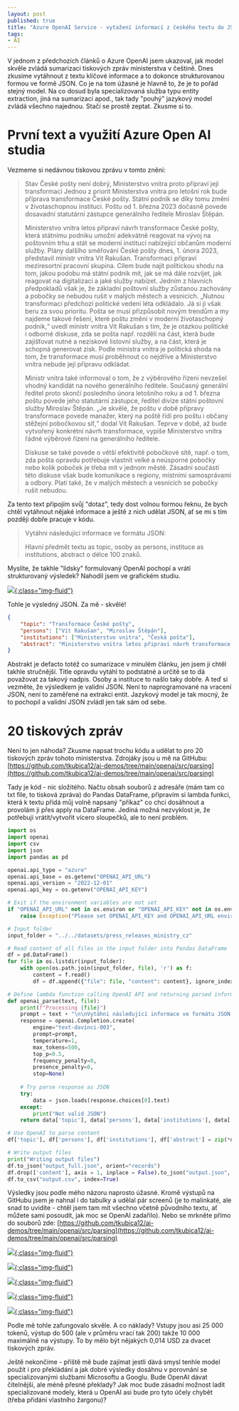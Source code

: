 ```yaml
---
layout: post
published: true
title: "Azure OpenAI Service - vytažení informací z českého textu do JSON"
tags:
- AI
---
```

V jednom z předchozích článků o Azure OpenAI jsem ukazoval, jak model skvěle zvládá sumarizaci tiskových zpráv ministerstva v češtině. Dnes zkusíme vytáhnout z textu klíčové informace a to dokonce strukturovanou formou ve formě JSON. Co je na tom úžasné je hlavně to, že je to pořád stejný model. Na co dosud byla specializovaná služba typu entity extraction, jiná na sumarizaci apod., tak tady "pouhý" jazykový model zvládá všechno najednou. Stačí se prostě zeptat. Zkusme si to.

# První text a využití Azure Open AI studia
Vezmeme si nedávnou tiskovou zprávu v tomto znění:

> Stav České pošty není dobrý, Ministerstvo vnitra proto připraví její transformaci
> Jednou z priorit Ministerstva vnitra pro letošní rok bude příprava transformace České pošty. Státní podnik se díky tomu změní v životaschopnou instituci. Poštu od 1. března 2023 dočasně povede dosavadní statutární zástupce generálního ředitele Miroslav Štěpán. 
> 
> Ministerstvo vnitra letos připraví návrh transformace České pošty, která státnímu podniku umožní adekvátně reagovat na vývoj na poštovním trhu a stát se moderní institucí nabízející občanům moderní služby. Plány dalšího směřování České pošty dnes, 1. února 2023, představil ministr vnitra Vít Rakušan. Transformaci připraví meziresortní pracovní skupina. Cílem bude najít politickou shodu na tom, jakou podobu má státní podnik mít, jak se má dále rozvíjet, jak reagovat na digitalizaci a jaké služby nabízet. Jedním z hlavních předpokladů však je, že základní poštovní služby zůstanou zachovány a pobočky se nebudou rušit v malých městech a vesnicích. „Nutnou transformaci předchozí politické vedení léta odkládalo. Já si ji však beru za svou prioritu. Pošta se musí přizpůsobit novým trendům a my najdeme takové řešení, které poštu změní v moderní životaschopný podnik,“ uvedl ministr vnitra Vít Rakušan s tím, že je otázkou politické i odborné diskuse, zda se pošta např. rozdělí na část, která bude zajišťovat nutné a neziskové listovní služby, a na část, která je schopná generovat zisk. Podle ministra vnitra je politická shoda na tom, že transformace musí proběhnout co nejdříve a Ministerstvo vnitra nebude její přípravu odkládat.
>
> Ministr vnitra také informoval o tom, že z výběrového řízení nevzešel vhodný kandidát na nového generálního ředitele. Současný generální ředitel proto skončí posledního února letošního roku a od 1. března poštu povede jeho statutární zástupce, ředitel divize státní poštovní služby Miroslav Štěpán. „Je skvělé, že poštu v době přípravy transformace povede manažer, který na poště řídí pro poštu i občany stěžejní pobočkovou síť,“ dodal Vít Rakušan. Teprve v době, až bude vytvořený konkrétní návrh transformace, vypíše Ministerstvo vnitra řádné výběrové řízení na generálního ředitele.
> 
> Diskuse se také povede o větší efektivitě pobočkové sítě, např. o tom, zda pošta opravdu potřebuje vlastnit velké a neúsporné pobočky nebo kolik poboček je třeba mít v jednom městě. Zásadní součástí této diskuse však bude komunikace s regiony, místními samosprávami a odbory. Platí také, že v malých městech a vesnicích se pobočky rušit nebudou.

Za tento text připojím svůj "dotaz", tedy dost volnou formou řeknu, že bych chtěl vytáhnout nějaké informace a ještě z nich udělat JSON, ať se mi s tím později dobře pracuje v kódu. 

> Vytáhni následující informace ve formátu JSON:
> 
> Hlavní předmět textu as topic, osoby as persons, instituce as institutions, abstract o délce 100 znaků.

Myslíte, že takhle "lidsky" formulovaný OpenAI pochopí a vrátí strukturovaný výsledek? Nahodil jsem ve grafickém studiu.

[![](/images/2023/2023-02-03-09-23-17.png){:class="img-fluid"}](/images/2023/2023-02-03-09-23-17.png)

Tohle je výsledný JSON. Za mě - skvělé!

```json
{
    "topic": "Transformace České pošty",
    "persons": ["Vít Rakušan", "Miroslav Štěpán"],
    "institutions": ["Ministerstvo vnitra", "Česká pošta"],
    "abstract": "Ministerstvo vnitra letos připraví návrh transformace České pošty, která státnímu podniku umožní adekvátně reagovat na vývoj na poštovním trhu. Plány dalšího směřování České pošty představil ministr vnitra Vít Rakušan."
}
```

Abstrakt je defacto totéž co sumarizace v minulém článku, jen jsem ji chtěl takhle stručnější. Title opravdu vytáhl to podstatné a určitě se to dá považovat za takový nadpis. Osoby a instituce to našlo taky dobře. A teď si vezměte, že výsledkem je validní JSON. Není to naprogramované na vracení JSON, není to zaměřené na extrakci entit. Jazykový model je tak mocný, že to pochopil a validní JSON zvládl jen tak sám od sebe.

# 20 tiskových zpráv
Není to jen náhoda? Zkusme napsat trochu kódu a udělat to pro 20 tiskových zpráv tohoto ministerstva. Zdrojáky jsou u mě na GitHubu: [https://github.com/tkubica12/ai-demos/tree/main/openai/src/parsing](https://github.com/tkubica12/ai-demos/tree/main/openai/src/parsing)

Tady je kód - nic složitého. Načtu obsah souborů z adresáře (mám tam co txt file, to tisková zpráva) do Pandas DataFrame, připravím si lambda funkci, která k textu přidá můj volně napsaný "příkaz" co chci dosáhnout a provolám ji přes apply na DataFrame. Jediná možná nezvyklost je, že potřebuji vrátit/vytvořit vícero sloupečků, ale to není problém.

```python
import os
import openai
import csv
import json
import pandas as pd

openai.api_type = "azure"
openai.api_base = os.getenv("OPENAI_API_URL")
openai.api_version = "2022-12-01"
openai.api_key = os.getenv("OPENAI_API_KEY")

# Exit if the environment variables are not set
if "OPENAI_API_URL" not in os.environ or "OPENAI_API_KEY" not in os.environ:
    raise Exception("Please set OPENAI_API_KEY and OPENAI_API_URL environment variable")

# Input folder
input_folder = "../../datasets/press_releases_ministry_cz"

# Read content of all files in the input folder into Pandas DataFrame
df = pd.DataFrame()
for file in os.listdir(input_folder):
    with open(os.path.join(input_folder, file), 'r') as f:
        content = f.read()
        df = df.append({"file": file, "content": content}, ignore_index=True)

# Define lambda function calling OpenAI API and returning parsed information
def openai_parse(text, file):
    print(f"Processing {file}")
    prompt = text + "\n\nVytáhni následující informace ve formátu JSON:\n\nHlavní předmět textu as topic, osoby as persons, instituce as institutions, abstract o délce 100 znaků.\n\n"
    response = openai.Completion.create(
        engine="text-davinci-003",
        prompt=prompt,
        temperature=1,
        max_tokens=500,
        top_p=0.5,
        frequency_penalty=0,
        presence_penalty=0,
        stop=None)
    
    # Try parse response as JSON
    try:
        data = json.loads(response.choices[0].text)
    except:
        print("Not valid JSON")
    return data['topic'], data['persons'], data['institutions'], data['abstract']

# Use OpenAI to parse content
df['topic'], df['persons'], df['institutions'], df['abstract'] = zip(*df.apply(lambda x: openai_parse(x["content"], x["file"]), axis=1))

# Write output files
print("Writing output files")
df.to_json("output_full.json", orient="records")
df.drop(['content'], axis = 1, inplace = False).to_json("output.json", orient="records")
df.to_csv("output.csv", index=True)
```

Výsledky jsou podle mého názoru naprosto úžasné. Kromě výstupů na GitHubu jsem je nahnal i do tabulky a udělal pár screenů (je to malinkaté, ale snad to uvidíte - chtěl jsem tam mít všechno včetně původního textu, ať můžete sami posoudit, jak moc se OpenAI zadařilo). Nebo se mrkněte přímo do souborů zde: [https://github.com/tkubica12/ai-demos/tree/main/openai/src/parsing](https://github.com/tkubica12/ai-demos/tree/main/openai/src/parsing)

[![](/images/2023/2023-02-03-21-07-40.png){:class="img-fluid"}](/images/2023/2023-02-03-21-07-40.png)

[![](/images/2023/2023-02-03-21-08-11.png){:class="img-fluid"}](/images/2023/2023-02-03-21-08-11.png)

[![](/images/2023/2023-02-03-21-08-42.png){:class="img-fluid"}](/images/2023/2023-02-03-21-08-42.png)

[![](/images/2023/2023-02-03-21-09-11.png){:class="img-fluid"}](/images/2023/2023-02-03-21-09-11.png)

[![](/images/2023/2023-02-03-21-09-53.png){:class="img-fluid"}](/images/2023/2023-02-03-21-09-53.png)


Podle mě tohle zafungovalo skvěle. A co náklady? Vstupy jsou asi 25 000 tokenů, výstup do 500 (ale v průměru vrací tak 200) takže 10 000 maximálně na výstupy. To by mělo být nějakých 0,014 USD za dvacet tiskových zpráv. 

Ještě nekončíme - příště mě bude zajímat jestli dává smysl tenhle model použít i pro překládání a jak dobré výsledky dosáhnu v porovnání se specializovanými službami Microsoftu a Googlu. Bude OpenAI dávat čitelnější, ale méně přesné překlady? Jak moc bude zásadní možnost ladit specializované modely, která u OpenAI asi bude pro tyto účely chybět (třeba přidání vlastního žargonu)?